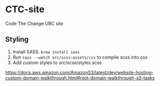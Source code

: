 # CTC-site
Code The Change UBC site

## Styling
1. Install SASS. ```brew install sass```
2. Run ```sass --watch src/scss:assets/css``` to compile scss into css
3. Add custom styles to src/scss/styles.scss

https://docs.aws.amazon.com/AmazonS3/latest/dev/website-hosting-custom-domain-walkthrough.html#root-domain-walkthrough-s3-tasks
